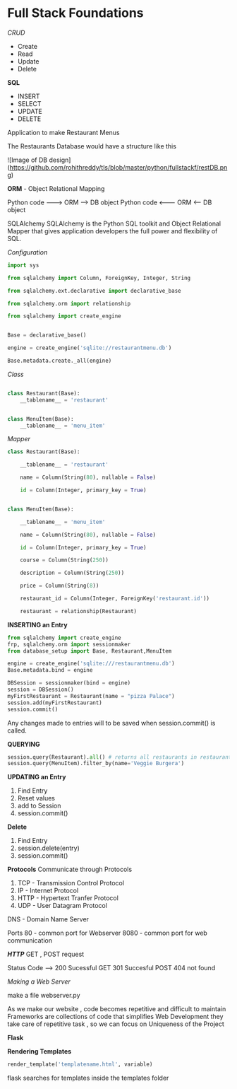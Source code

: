 # Full Stack Foundations

_CRUD_

* Create
* Read
* Update
* Delete

**SQL**
* INSERT
* SELECT
* UPDATE
* DELETE


Application to make Restaurant Menus

The Restaurants Database would have a structure like this

![Image of DB design]
(https://github.com/rohithreddy/tls/blob/master/python/fullstackf/restDB.png)

**ORM** - Object Relational Mapping

Python code ---> ORM --> DB object
Python code <--- ORM <-- DB object

SQLAlchemy
SQLAlchemy is the Python SQL toolkit and Object Relational Mapper that gives application developers the full power and flexibility of SQL.

_Configuration_
```python
import sys

from sqlalchemy import Column, ForeignKey, Integer, String

from sqlalchemy.ext.declarative import declarative_base

from sqlalchemy.orm import relationship

from sqlalchemy import create_engine


Base = declarative_base()

engine = create_engine('sqlite://restaurantmenu.db')

Base.metadata.create._all(engine)

```

_Class_
```python

class Restaurant(Base):
    __tablename__ = 'restaurant'


class MenuItem(Base):
    __tablename__ = 'menu_item'

```
_Mapper_
```python
class Restaurant(Base):

    __tablename__ = 'restaurant'

    name = Column(String(80), nullable = False)

    id = Column(Integer, primary_key = True)


class MenuItem(Base):

    __tablename__ = 'menu_item'

    name = Column(String(80), nullable = False)

    id = Column(Integer, primary_key = True)

    course = Column(String(250))

    description = Column(String(250))

    price = Column(String(8))

    restaurant_id = Column(Integer, ForeignKey('restaurant.id'))

    restaurant = relationship(Restaurant)


```
**INSERTING an Entry**
```python
from sqlalchemy import create_engine
frp, sqlalchemy.orm import sessionmaker
from database_setup import Base, Restaurant,MenuItem

engine = create_engine('sqlite:///restaurantmenu.db')
Base.metadata.bind = engine

DBSession = sessionmaker(bind = engine)
session = DBSession()
myFirstRestaurant = Restaurant(name = "pizza Palace")
session.add(myFirstRestaurant)
session.commit()
```

Any changes made to entries will to be saved when session.commit() is called.

**QUERYING**
```python
session.query(Restaurant).all() # returns all restaurants in restaurant table in a list
session.query(MenuItem).filter_by(name='Veggie Burgera')

```

**UPDATING an Entry**
1. Find Entry
2. Reset values
3. add to Session
4. session.commit()


**Delete**
1. Find Entry
2. session.delete(entry)
3. session.commit()


**Protocols**
Communicate through Protocols

1. TCP - Transmission Control Protocol
2. IP  - Internet Protocol
3. HTTP - Hypertext Tranfer Protocol
4. UDP - User Datagram Protocol

DNS - Domain Name Server

Ports
80 - common port for Webserver
8080 - common port for web communication

_**HTTP**_
GET , POST request

Status Code -->
200 Sucessful GET
301 Succesful POST
404 not found

*Making a Web Server*

make a file webserver.py


As we make our website , code becomes repetitive and difficult to maintain
Frameworks are collections of code that simplifies Web Development they take care of repetitive task , so we can focus on Uniqueness of the Project


**Flask**



**Rendering Templates**

```python
render_template('templatename.html', variable)
```
flask searches for templates inside the templates folder 

